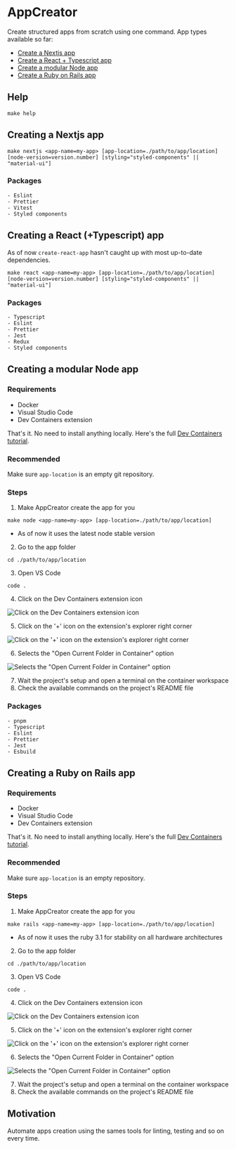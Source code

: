 # AppCreator

Create structured apps from scratch using one command. App types available so far:

- [Create a Nextjs app](#creating-a-nextjs-app)
- [Create a React + Typescript app](#creating-a-react-typescript-app)
- [Create a modular Node app](#creating-a-modular-node-app)
- [Create a Ruby on Rails app](#creating-a-ruby-on-rails-app)

## Help
```shell
make help
```

## Creating a Nextjs app

```shell
make nextjs <app-name=my-app> [app-location=./path/to/app/location] [node-version=version.number] [styling="styled-components" || "material-ui"]
```

### Packages
```
- Eslint
- Prettier
- Vitest
- Styled components
```

## Creating a React (+Typescript) app

As of now `create-react-app` hasn't caught up with most up-to-date dependencies.

```shell
make react <app-name=my-app> [app-location=./path/to/app/location] [node-version=version.number] [styling="styled-components" || "material-ui"]
```

### Packages
```
- Typescript
- Eslint
- Prettier
- Jest
- Redux
- Styled components
```

## Creating a modular Node app

### Requirements

- Docker
- Visual Studio Code
- Dev Containers extension

That's it. No need to install anything locally. Here's the full [Dev Containers tutorial](https://code.visualstudio.com/docs/devcontainers/tutorial).

### Recommended
Make sure `app-location` is an empty git repository.

### Steps
1. Make AppCreator create the app for you
```shell
make node <app-name=my-app> [app-location=./path/to/app/location]
```
* As of now it uses the latest node stable version

2. Go to the app folder
```shell
cd ./path/to/app/location
```
3. Open VS Code
```shell
code .
```
4. Click on the Dev Containers extension icon

![Click on the Dev Containers extension icon](https://github.com/jwasham/coding-interview-university/assets/5504589/787c47e5-77be-4ca7-92cc-93905fdaeeea)

5. Click on the '+' icon on the extension's explorer right corner

![Click on the '+' icon on the extension's explorer right corner](https://github.com/jwasham/coding-interview-university/assets/5504589/f7b820bd-deda-4a94-8bad-361fe238c8dd)

6. Selects the "Open Current Folder in Container" option

![Selects the "Open Current Folder in Container" option](https://github.com/jwasham/coding-interview-university/assets/5504589/701361ee-7eb0-4a5a-b67e-cd0ea23d2080)

7. Wait the project's setup and open a terminal on the container workspace
8. Check the available commands on the project's README file

### Packages
```
- pnpm
- Typescript
- Eslint
- Prettier
- Jest
- Esbuild
```

## Creating a Ruby on Rails app

### Requirements

- Docker
- Visual Studio Code
- Dev Containers extension

That's it. No need to install anything locally. Here's the full [Dev Containers tutorial](https://code.visualstudio.com/docs/devcontainers/tutorial).

### Recommended
Make sure `app-location` is an empty repository.

### Steps
1. Make AppCreator create the app for you
```shell
make rails <app-name=my-app> [app-location=./path/to/app/location]
```
* As of now it uses the ruby 3.1 for stability on all hardware architectures

2. Go to the app folder
```shell
cd ./path/to/app/location
```
3. Open VS Code
```shell
code .
```
4. Click on the Dev Containers extension icon

![Click on the Dev Containers extension icon](https://github.com/jwasham/coding-interview-university/assets/5504589/787c47e5-77be-4ca7-92cc-93905fdaeeea)

5. Click on the '+' icon on the extension's explorer right corner

![Click on the '+' icon on the extension's explorer right corner](https://github.com/jwasham/coding-interview-university/assets/5504589/f7b820bd-deda-4a94-8bad-361fe238c8dd)

6. Selects the "Open Current Folder in Container" option

![Selects the "Open Current Folder in Container" option](https://github.com/jwasham/coding-interview-university/assets/5504589/701361ee-7eb0-4a5a-b67e-cd0ea23d2080)

7. Wait the project's setup and open a terminal on the container workspace
8. Check the available commands on the project's README file

## Motivation

Automate apps creation using the sames tools for linting, testing and so on every time.

